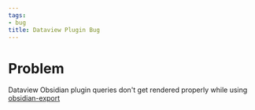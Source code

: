 ```yaml
---
tags:
- bug
title: Dataview Plugin Bug
---
```


# Problem

Dataview Obsidian plugin queries don't get rendered properly while using [obsidian-export](../../08%20-%20Tech%20I%20Use/obsidian-export.md)
